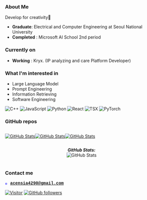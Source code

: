 <!--
<div style="position: relative; text-align: center; color: black; font-weight: bold;">
  <img src="sky_moon.jpg" alt="Background Image" style="opacity: 0.6; width: 100%; position: relative;"/>
  <div style="position: absolute; top: 50%; left: 50%; transform: translate(-50%, -50%); z-index: 100;">
    LearnWave
  </div>
</div>
![Profile Picture](sky_moon.jpg)
-->

### About Me
Develop for creativity👋

- **Graduate**: Electrical and Computer Engineering at Seoul National University
- **Completed** : Microsoft AI School 2nd period

### Currently on
- **Working** : Kryx. (IP analyzing and care Platform Developer)

### What I'm interested in

- Large Language Model
- Prompt Engineering
- Information Retrieving
- Software Engineering


![C++](https://img.shields.io/badge/C++-00599C?style=flat&logo=c%2B%2B&logoColor=white)
![JavaScript](https://img.shields.io/badge/JavaScript-F7DF1E?style=flat&logo=javascript&logoColor=black)
![Python](https://img.shields.io/badge/Python-3776AB?style=flat&logo=python&logoColor=white)
![React](https://img.shields.io/badge/React-61DAFB?style=flat&logo=react&logoColor=black)
![TSX](https://img.shields.io/badge/TSX-3178C6?style=flat&logo=typescript&logoColor=white)
![PyTorch](https://img.shields.io/badge/PyTorch-EE4C2C?style=flat&logo=pytorch&logoColor=white)

### GitHub repos
<div style="display:flex">
<div>
  <p>
    <a href="https://github.com/acensia/polyjuice_dis">
      <img src="https://github-readme-stats.vercel.app/api/pin/?username=acensia&repo=polyjuice_dis" alt="GitHub Stats" />
    </a>
  </p>
</div>
  <div>
  <p>
    <a href="https://github.com/acensia/Chatters">
      <img src="https://github-readme-stats.vercel.app/api/pin/?username=acensia&repo=chatters" alt="GitHub Stats" />
    </a>
  </p>
</div>

<div>
  <p>
    <a href="https://github.com/acensia/FasWeb">
      <img src="https://github-readme-stats.vercel.app/api/pin/?username=acensia&repo=FasWeb" alt="GitHub Stats" />
    </a>
  </p>
</div>

</div>



<div>  
  <p align="center">
  <b><em>GitHub Stats:</em></b> <br/>
    <img src="https://github-readme-streak-stats.herokuapp.com/?user=acensia" alt="GitHub Stats" /> <br/><br/>
 <!--
    <b><em>Programming activity (Last 7 days):</em></b> <br/>
    <img src="https://github-readme-stats.vercel.app/api/wakatime?username=acensia" alt="WakaTime" />
    -->
  </p>
</div>


### Contact me

<span style="color: blue; font-weight: bold; font-family: 'Courier New', monospace;">📮 acensia4290@gmail.com</span>



[![Visitor](https://visitor-badge.laobi.icu/badge?page_id=acensia.acensia)](https://github.com/acensia) [![GitHub followers](https://img.shields.io/github/followers/acensia.svg?style=social&label=Follow)](https://github.com/acensia?tab=followers)


<!--
### Hi there 👋
**acensia/acensia** is a ✨ _special_ ✨ repository because its `README.md` (this file) appears on your GitHub profile.

Here are some ideas to get you started:

- 🔭 I’m currently working on ...
- 🌱 I’m currently learning ...
- 👯 I’m looking to collaborate on ...
- 🤔 I’m looking for help with ...
- 💬 Ask me about ...
- 📫 How to reach me: ...
- 😄 Pronouns: ...
- ⚡ Fun fact: ...
-->
